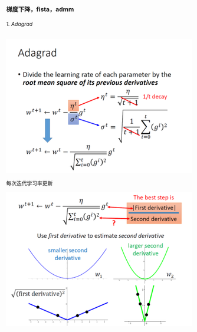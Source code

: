 ### 梯度下降，fista，admm

###### 1. Adagrad

<img src="https://github.com/xzyun2011/study-notes/blob/main/img/image-20200213181002337.png" alt="image-20200213181002337" style="zoom:50%;" />

每次迭代学习率更新

<img src="https://github.com/xzyun2011/study-notes/blob/main/img/image-20200213181151565.png" alt="image-20200213181151565" style="zoom:50%;" />